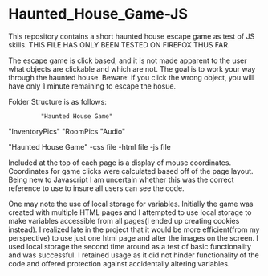# Haunted_House_Game-JS
This repository contains a short haunted house escape game as test of JS skills. THIS FILE HAS ONLY BEEN TESTED ON FIREFOX THUS FAR.

The escape game is click based, and it is not made apparent to the user what objects are clickable and which are not. The goal is to work your way through the haunted house. Beware: if you click the wrong object, you will have only 1 minute remaining to escape the hosue.

Folder Structure is as follows:

             "Haunted House Game"
"InventoryPics"   "RoomPics   "Audio"

"Haunted House Game"
-css file
-html file
-js file


Included at the top of each page is a display of mouse coordinates.  Coordinates for game clicks were calculated based off of the page layout.  Being new to Javascript I am uncertain whether this was the correct reference to use to insure all users can see the code.

One may note the use of local storage for variables.  Initially the game was created with multiple HTML pages and I attempted to use local storage to make variables accessible from all pages(I ended up creating cookies instead).  I realized late in the project that it would be more efficient(from my perspective) to use just one html page and alter the images on the screen. I used local storage the second time around as a test of basic functionality and was successful.  I retained usage as it did not hinder functionality of the code and offered protection against accidentally altering variables.

